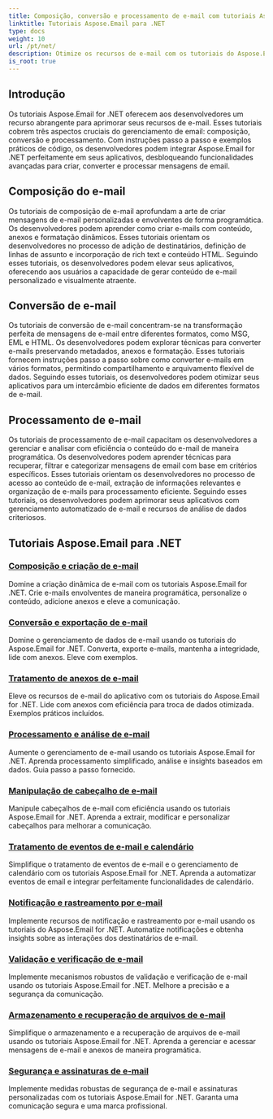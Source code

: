 ```yaml
---
title: Composição, conversão e processamento de e-mail com tutoriais Aspose.Email
linktitle: Tutoriais Aspose.Email para .NET
type: docs
weight: 10
url: /pt/net/
description: Otimize os recursos de e-mail com os tutoriais do Aspose.Email for .NET. Aprenda composição, conversão e processamento para gerenciamento avançado de e-mail.
is_root: true
---
```


## Introdução

Os tutoriais Aspose.Email for .NET oferecem aos desenvolvedores um recurso abrangente para aprimorar seus recursos de e-mail. Esses tutoriais cobrem três aspectos cruciais do gerenciamento de email: composição, conversão e processamento. Com instruções passo a passo e exemplos práticos de código, os desenvolvedores podem integrar Aspose.Email for .NET perfeitamente em seus aplicativos, desbloqueando funcionalidades avançadas para criar, converter e processar mensagens de email.

## Composição do e-mail

Os tutoriais de composição de e-mail aprofundam a arte de criar mensagens de e-mail personalizadas e envolventes de forma programática. Os desenvolvedores podem aprender como criar e-mails com conteúdo, anexos e formatação dinâmicos. Esses tutoriais orientam os desenvolvedores no processo de adição de destinatários, definição de linhas de assunto e incorporação de rich text e conteúdo HTML. Seguindo esses tutoriais, os desenvolvedores podem elevar seus aplicativos, oferecendo aos usuários a capacidade de gerar conteúdo de e-mail personalizado e visualmente atraente.

## Conversão de e-mail

Os tutoriais de conversão de e-mail concentram-se na transformação perfeita de mensagens de e-mail entre diferentes formatos, como MSG, EML e HTML. Os desenvolvedores podem explorar técnicas para converter e-mails preservando metadados, anexos e formatação. Esses tutoriais fornecem instruções passo a passo sobre como converter e-mails em vários formatos, permitindo compartilhamento e arquivamento flexível de dados. Seguindo esses tutoriais, os desenvolvedores podem otimizar seus aplicativos para um intercâmbio eficiente de dados em diferentes formatos de e-mail.

## Processamento de e-mail

Os tutoriais de processamento de e-mail capacitam os desenvolvedores a gerenciar e analisar com eficiência o conteúdo do e-mail de maneira programática. Os desenvolvedores podem aprender técnicas para recuperar, filtrar e categorizar mensagens de email com base em critérios específicos. Esses tutoriais orientam os desenvolvedores no processo de acesso ao conteúdo de e-mail, extração de informações relevantes e organização de e-mails para processamento eficiente. Seguindo esses tutoriais, os desenvolvedores podem aprimorar seus aplicativos com gerenciamento automatizado de e-mail e recursos de análise de dados criteriosos.

## Tutoriais Aspose.Email para .NET
### [Composição e criação de e-mail](./email-composition-and-creation/)
Domine a criação dinâmica de e-mail com os tutoriais Aspose.Email for .NET. Crie e-mails envolventes de maneira programática, personalize o conteúdo, adicione anexos e eleve a comunicação.
### [Conversão e exportação de e-mail](./email-conversion-and-export/)
Domine o gerenciamento de dados de e-mail usando os tutoriais do Aspose.Email for .NET. Converta, exporte e-mails, mantenha a integridade, lide com anexos. Eleve com exemplos.
### [Tratamento de anexos de e-mail](./email-attachment-handling/)
Eleve os recursos de e-mail do aplicativo com os tutoriais do Aspose.Email for .NET. Lide com anexos com eficiência para troca de dados otimizada. Exemplos práticos incluídos.
### [Processamento e análise de e-mail](./email-processing-and-analysis/)
Aumente o gerenciamento de e-mail usando os tutoriais Aspose.Email for .NET. Aprenda processamento simplificado, análise e insights baseados em dados. Guia passo a passo fornecido.
### [Manipulação de cabeçalho de e-mail](./email-header-manipulation/)
Manipule cabeçalhos de e-mail com eficiência usando os tutoriais Aspose.Email for .NET. Aprenda a extrair, modificar e personalizar cabeçalhos para melhorar a comunicação.
### [Tratamento de eventos de e-mail e calendário](./email-event-and-calendar-handling/)
Simplifique o tratamento de eventos de e-mail e o gerenciamento de calendário com os tutoriais Aspose.Email for .NET. Aprenda a automatizar eventos de email e integrar perfeitamente funcionalidades de calendário.
### [Notificação e rastreamento por e-mail](./email-notification-and-tracking/)
Implemente recursos de notificação e rastreamento por e-mail usando os tutoriais do Aspose.Email for .NET. Automatize notificações e obtenha insights sobre as interações dos destinatários de e-mail.
### [Validação e verificação de e-mail](./email-validation-and-verification/)
Implemente mecanismos robustos de validação e verificação de e-mail usando os tutoriais Aspose.Email for .NET. Melhore a precisão e a segurança da comunicação.
### [Armazenamento e recuperação de arquivos de e-mail](./email-file-storage-and-retrieval/)
Simplifique o armazenamento e a recuperação de arquivos de e-mail usando os tutoriais Aspose.Email for .NET. Aprenda a gerenciar e acessar mensagens de e-mail e anexos de maneira programática.
### [Segurança e assinaturas de e-mail](./email-security-and-signatures/)
Implemente medidas robustas de segurança de e-mail e assinaturas personalizadas com os tutoriais Aspose.Email for .NET. Garanta uma comunicação segura e uma marca profissional.
